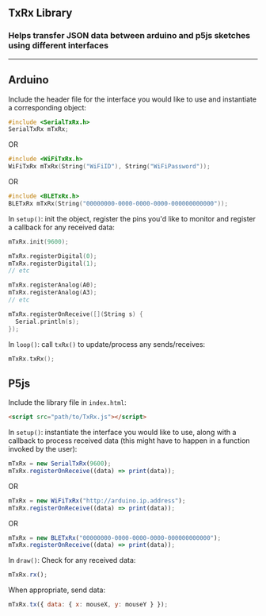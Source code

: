## TxRx Library

### Helps transfer JSON data between arduino and p5js sketches using different interfaces

---

## Arduino

Include the header file for the interface you would like to use and instantiate a corresponding object:

```cpp
#include <SerialTxRx.h>
SerialTxRx mTxRx;
```

OR

```cpp
#include <WiFiTxRx.h>
WiFiTxRx mTxRx(String("WiFiID"), String("WiFiPassword"));
```

OR

```cpp
#include <BLETxRx.h>
BLETxRx mTxRx(String("00000000-0000-0000-0000-000000000000"));
```

In `setup()`: init the object, register the pins you'd like to monitor and register a callback for any received data:

```cpp
mTxRx.init(9600);

mTxRx.registerDigital(0);
mTxRx.registerDigital(1);
// etc

mTxRx.registerAnalog(A0);
mTxRx.registerAnalog(A3);
// etc

mTxRx.registerOnReceive([](String s) {
  Serial.println(s);
});
```

In `loop()`: call `txRx()` to update/process any sends/receives:

```cpp
mTxRx.txRx();
```

## P5js

Include the library file in `index.html`:

```html
<script src="path/to/TxRx.js"></script>
```

In `setup()`: instantiate the interface you would like to use, along with a callback to process received data (this might have to happen in a function invoked by the user):

```js
mTxRx = new SerialTxRx(9600);
mTxRx.registerOnReceive((data) => print(data));
```

OR

```js
mTxRx = new WiFiTxRx("http://arduino.ip.address");
mTxRx.registerOnReceive((data) => print(data));
```

OR

```js
mTxRx = new BLETxRx("00000000-0000-0000-0000-000000000000");
mTxRx.registerOnReceive((data) => print(data));
```

In `draw()`: Check for any received data:

```js
mTxRx.rx();
```

When appropriate, send data:

```js
mTxRx.tx({ data: { x: mouseX, y: mouseY } });
```

